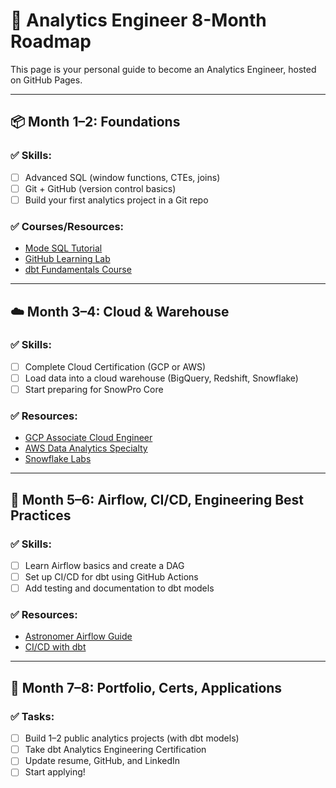 <link rel="stylesheet" href="style.css">

# 🧠 Analytics Engineer 8-Month Roadmap

This page is your personal guide to become an Analytics Engineer, hosted on GitHub Pages.

---

## 📦 Month 1–2: Foundations

### ✅ Skills:
- [ ] Advanced SQL (window functions, CTEs, joins)
- [ ] Git + GitHub (version control basics)
- [ ] Build your first analytics project in a Git repo

### ✅ Courses/Resources:
- [Mode SQL Tutorial](https://mode.com/sql-tutorial/)
- [GitHub Learning Lab](https://lab.github.com/)
- [dbt Fundamentals Course](https://courses.getdbt.com/)

---

## ☁️ Month 3–4: Cloud & Warehouse

### ✅ Skills:
- [ ] Complete Cloud Certification (GCP or AWS)
- [ ] Load data into a cloud warehouse (BigQuery, Redshift, Snowflake)
- [ ] Start preparing for SnowPro Core

### ✅ Resources:
- [GCP Associate Cloud Engineer](https://cloud.google.com/certification/cloud-engineer)
- [AWS Data Analytics Specialty](https://aws.amazon.com/certification/certified-data-analytics-specialty/)
- [Snowflake Labs](https://quickstarts.snowflake.com/)

---

## 🧱 Month 5–6: Airflow, CI/CD, Engineering Best Practices

### ✅ Skills:
- [ ] Learn Airflow basics and create a DAG
- [ ] Set up CI/CD for dbt using GitHub Actions
- [ ] Add testing and documentation to dbt models

### ✅ Resources:
- [Astronomer Airflow Guide](https://www.astronomer.io/guides/get-started/)
- [CI/CD with dbt](https://docs.getdbt.com/docs/deploy/gitlab-ci)

---

## 🚀 Month 7–8: Portfolio, Certs, Applications

### ✅ Tasks:
- [ ] Build 1–2 public analytics projects (with dbt models)
- [ ] Take dbt Analytics Engineering Certification
- [ ] Update resume, GitHub, and LinkedIn
- [ ] Start applying!
